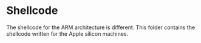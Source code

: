 # Shellcode

The shellcode for the ARM architecture is different.
This folder contains the shellcode written for the Apple silicon
machines. 

